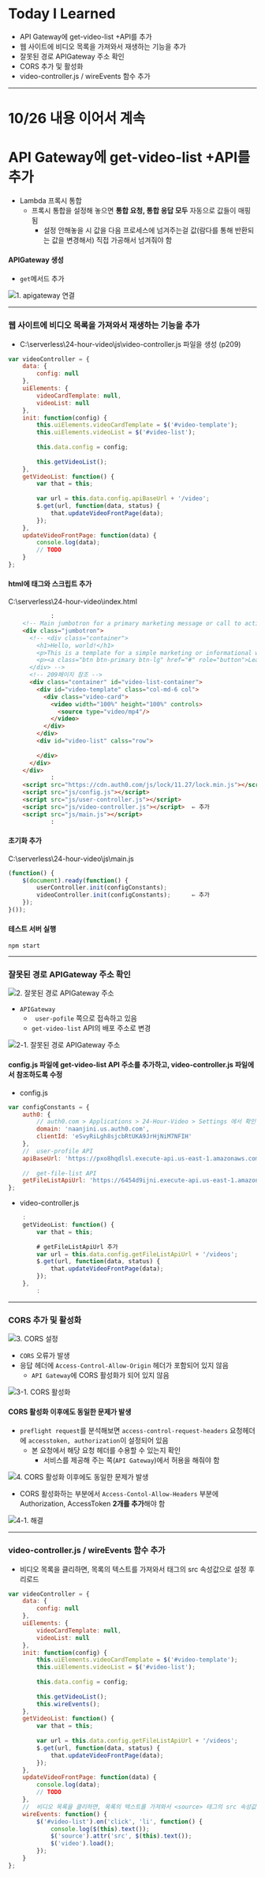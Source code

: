 # Today I Learned

* API Gateway에 get-video-list +API를 추가
* 웹 사이트에 비디오 목록을 가져와서 재생하는 기능을 추가
* 잘못된 경로 APIGateway 주소 확인
* CORS 추가 및 활성화
* video-controller.js  / wireEvents 함수 추가

---



# 10/26 내용 이어서 계속

# API Gateway에 get-video-list +API를 추가

* Lambda 프록시 통합
  * 프록시 통합을 설정해 놓으면 **통합 요청, 통합 응답 모두** 자동으로 값들이 매핑됨 
    * 설정 안해놓을 시 값을 다음 프로세스에 넘겨주는걸 값(람다를 통해 반환되는 값을 변경해서) 직접 가공해서 넘겨줘야 함



#### APIGateway 생성

* `get`메서드 추가

![1. apigateway 연결](https://github.com/nickhealthy/TIL/blob/master/2020_10_27/img/1.%20apigateway%20%EC%97%B0%EA%B2%B0.PNG)

---



### 웹 사이트에 비디오 목록을 가져와서 재생하는 기능을 추가

* C:\serverless\24-hour-video\js\video-controller.js 파일을 생성 (p209)

```javascript
var videoController = {
    data: {
        config: null
    },
    uiElements: {
        videoCardTemplate: null, 
        videoList: null
    }, 
    init: function(config) {
        this.uiElements.videoCardTemplate = $('#video-template');
        this.uiElements.videoList = $('#video-list');
 
        this.data.config = config;
 
        this.getVideoList();
    }, 
    getVideoList: function() {
        var that = this;
 
        var url = this.data.config.apiBaseUrl + '/video';
        $.get(url, function(data, status) {
            that.updateVideoFrontPage(data);
        });
    }, 
    updateVideoFrontPage: function(data) {
        console.log(data);
        // TODO
    }
};
```



#### html에 태그와 스크립트 추가

C:\serverless\24-hour-video\index.html

```html
 			:
    <!-- Main jumbotron for a primary marketing message or call to action -->
    <div class="jumbotron">
      <!-- <div class="container">
        <h1>Hello, world!</h1>
        <p>This is a template for a simple marketing or informational website. It includes a large callout called a jumbotron and three supporting pieces of content. Use it as a starting point to create something more unique.</p>
        <p><a class="btn btn-primary btn-lg" href="#" role="button">Learn more &raquo;</a></p>
      </div> -->
      <!-- 209페이지 참조 -->
      <div class="container" id="video-list-container">
        <div id="video-template" class="col-md-6 col">
          <div class="video-card">
            <video width="100%" height="100%" controls>
              <source type="video/mp4"/>
            </video>
          </div>
        </div>
        <div id="video-list" calss="row">
 
        </div>
      </div>
    </div>
			:
    <script src="https://cdn.auth0.com/js/lock/11.27/lock.min.js"></script>
    <script src="js/config.js"></script>
    <script src="js/user-controller.js"></script>
    <script src="js/video-controller.js"></script>	⇐ 추가
    <script src="js/main.js"></script>
			:
```



#### 초기화 추가

C:\serverless\24-hour-video\js\main.js

```javascript
(function() {
    $(document).ready(function() {
        userController.init(configConstants);
        videoController.init(configConstants);		⇐ 추가
    });
}());
```



#### 테스트 서버 실행

```npm
npm start
```

---



### 잘못된 경로 APIGateway 주소 확인

![2. 잘못된 경로 APIGateway 주소](https://github.com/nickhealthy/TIL/blob/master/2020_10_27/img/2.%20%EC%9E%98%EB%AA%BB%EB%90%9C%20%EA%B2%BD%EB%A1%9C%20APIGateway%20%EC%A3%BC%EC%86%8C.PNG)

* `APIGateway`
  * ` user-pofile` 쪽으로 접속하고 있음
  * `get-video-list` API의 배포 주소로 변경

![2-1. 잘못된 경로 APIGateway 주소](https://github.com/nickhealthy/TIL/blob/master/2020_10_27/img/2-1.%20%EC%9E%98%EB%AA%BB%EB%90%9C%20%EA%B2%BD%EB%A1%9C%20APIGateway%20%EC%A3%BC%EC%86%8C.PNG)



#### config.js 파일에 get-video-list API 주소를 추가하고, video-controller.js 파일에서 참조하도록 수정

* config.js

```javascript
var configConstants = {
    auth0: {
        // auth0.com > Applications > 24-Hour-Video > Settings 에서 확인
        domain: 'naanjini.us.auth0.com', 
        clientId: 'eSvyRiLgh8sjcbRtUKA9JrHjNiM7NFIH'
    }, 
    //  user-profile API
    apiBaseUrl: 'https://pxo8hqdlsl.execute-api.us-east-1.amazonaws.com/dev', 
 
    //  get-file-list API 
    getFileListApiUrl: 'https://6454d9ijni.execute-api.us-east-1.amazonaws.com/dev'
};
```



* video-controller.js

```javascript
	:
    getVideoList: function() {
        var that = this;
 		
        # getFileListApiUrl 추가
        var url = this.data.config.getFileListApiUrl + '/videos';
        $.get(url, function(data, status) {
            that.updateVideoFrontPage(data);
        });
    }, 
		:
```

---



### CORS 추가 및 활성화

![3. CORS 설정](https://github.com/nickhealthy/TIL/blob/master/2020_10_27/img/3.%20CORS%20%EC%84%A4%EC%A0%95.PNG)

*  `CORS` 오류가 발생
* 응답 헤더에 `Access-Control-Allow-Origin` 헤더가 포함되어 있지 않음
  *  `API Gateway`에 CORS 활성화가 되어 있지 않음

![3-1. CORS 활성화](https://github.com/nickhealthy/TIL/blob/master/2020_10_27/img/3-1.%20CORS%20%ED%99%9C%EC%84%B1%ED%99%94.PNG)



#### CORS 활성화 이후에도 동일한 문제가 발생

* `preflight request`를 분석해보면 `access-control-request-headers` 요청헤더에 `accesstoken, authorization`이 설정되어 있음
  * 본 요청에서 해당 요청 헤더를 수용할 수 있는지 확인
    * 서비스를 제공해 주는 쪽(`API Gateway`)에서 허용을 해줘야 함

![4. CORS 활성화 이후에도 동일한 문제가 발생](https://github.com/nickhealthy/TIL/blob/master/2020_10_27/img/4.%20CORS%20%ED%99%9C%EC%84%B1%ED%99%94%20%EC%9D%B4%ED%9B%84%EC%97%90%EB%8F%84%20%EB%8F%99%EC%9D%BC%ED%95%9C%20%EB%AC%B8%EC%A0%9C%EA%B0%80%20%EB%B0%9C%EC%83%9D.PNG)



* CORS 활성화하는 부분에서 `Access-Contol-Allow-Headers` 부분에 Authorization, AccessToken **2개를 추가**해야 함

![4-1. 해결](https://github.com/nickhealthy/TIL/blob/master/2020_10_27/img/4-1.%20%ED%95%B4%EA%B2%B0.PNG)

---



### video-controller.js  / wireEvents 함수 추가

* 비디오 목록을 클리하면, 목록의 텍스트를 가져와서 <source> 태그의 src 속성값으로 설정 후 리로드

```javascript
var videoController = {
    data: {
        config: null
    },
    uiElements: {
        videoCardTemplate: null, 
        videoList: null
    }, 
    init: function(config) {
        this.uiElements.videoCardTemplate = $('#video-template');
        this.uiElements.videoList = $('#video-list');
 
        this.data.config = config;
 
        this.getVideoList();
        this.wireEvents();
    }, 
    getVideoList: function() {
        var that = this;
 
        var url = this.data.config.getFileListApiUrl + '/videos';
        $.get(url, function(data, status) {
            that.updateVideoFrontPage(data);
        });
    }, 
    updateVideoFrontPage: function(data) {
        console.log(data);
        // TODO
    },
    //  비디오 목록을 클리하면, 목록의 텍스트를 가져와서 <source> 태그의 src 속성값으로 설정 후 리로드
    wireEvents: function() {
        $('#video-list').on('click', 'li', function() {
            console.log($(this).text());
            $('source').attr('src', $(this).text());
            $('video').load();
        });
    }  
};
```

